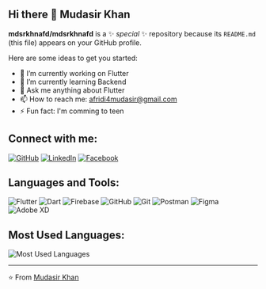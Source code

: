 ## Hi there 👋 Mudasir Khan


**mdsrkhnafd/mdsrkhnafd** is a ✨ _special_ ✨ repository because its `README.md` (this file) appears on your GitHub profile.

Here are some ideas to get you started:

- 🔭 I’m currently working on Flutter
- 🌱 I’m currently learning Backend
- 💬 Ask me anything about Flutter
- 📫 How to reach me: [afridi4mudasir@gmail.com](mailto:afridi4mudasir@gmail.com)
- ⚡ Fun fact: I'm comming to teen

## Connect with me:
[![GitHub](https://img.shields.io/badge/GitHub-000000?style=for-the-badge&logo=github&logoColor=white)](https://github.com/mdsrkhnafd)
[![LinkedIn](https://img.shields.io/badge/LinkedIn-0077B5?style=for-the-badge&logo=linkedin&logoColor=white)](https://www.linkedin.com/in/mdsrkhnafd/)
[![Facebook](https://img.shields.io/badge/Facebook-1877F2?style=for-the-badge&logo=facebook&logoColor=white)](https://www.facebook.com/orhan.afridi)


## Languages and Tools:
![Flutter](https://img.shields.io/badge/Flutter-02569B?style=for-the-badge&logo=flutter&logoColor=white)
![Dart](https://img.shields.io/badge/Dart-0175C2?style=for-the-badge&logo=dart&logoColor=white)
![Firebase](https://img.shields.io/badge/Firebase-FFCA28?style=for-the-badge&logo=firebase)
![GitHub](https://img.shields.io/badge/GitHub-181717?style=for-the-badge&logo=github&logoColor=white)
![Git](https://img.shields.io/badge/Git-F05032?style=for-the-badge&logo=git&logoColor=white)
![Postman](https://img.shields.io/badge/Postman-FF6C37?style=for-the-badge&logo=postman&logoColor=white)
![Figma](https://img.shields.io/badge/Figma-F24E1E?style=for-the-badge&logo=figma&logoColor=white)
![Adobe XD](https://img.shields.io/badge/Adobe_XD-FF61F6?style=for-the-badge&logo=adobe-xd&logoColor=white)

## Most Used Languages:
![Most Used Languages](https://github-readme-stats.vercel.app/api/top-langs/?username=mdsrkhnafd&layout=compact&theme=dark)

---

⭐ From [Mudasir Khan](https://github.com/mdsrkhnafd)
